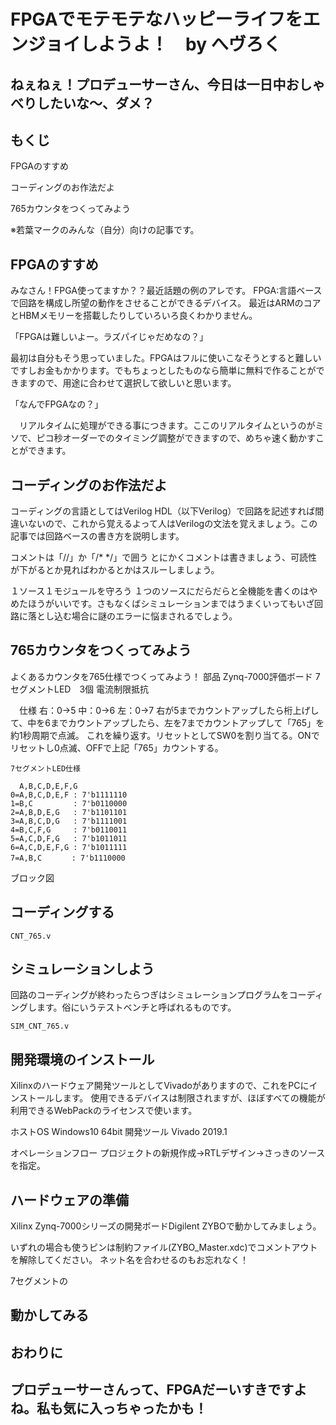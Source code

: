 # FPGAでモテモテなハッピーライフをエンジョイしようよ！　by へヴろく


## ねぇねぇ！プロデューサーさん、今日は一日中おしゃべりしたいな～、ダメ？


## もくじ

FPGAのすすめ

コーディングのお作法だよ

765カウンタをつくってみよう

※若葉マークのみんな（自分）向けの記事です。


## FPGAのすすめ
 みなさん！FPGA使ってますか？？最近話題の例のアレです。  FPGA:言語ベースで回路を構成し所望の動作をさせることができるデバイス。  最近はARMのコアとHBMメモリーを搭載したりしていろいろ良くわかりません。

 「FPGAは難しいよー。ラズパイじゃだめなの？」

 最初は自分もそう思っていました。FPGAはフルに使いこなそうとすると難しいですしお金もかかります。でもちょっとしたものなら簡単に無料で作ることができますので、用途に合わせて選択して欲しいと思います。

 「なんでFPGAなの？」

 　リアルタイムに処理ができる事につきます。ここのリアルタイムというのがミソで、ピコ秒オーダーでのタイミング調整ができますので、めちゃ速く動かすことができます。


 
## コーディングのお作法だよ
 コーディングの言語としてはVerilog HDL（以下Verilog）で回路を記述すれば間違いないので、これから覚えるよって人はVerilogの文法を覚えましょう。この記事では回路ベースの書き方を説明します。

コメントは「//」か「/* */」で囲う
とにかくコメントは書きましょう、可読性が下がるとか見ればわかるとかはスルーしましょう。

１ソース１モジュールを守ろう
１つのソースにだらだらと全機能を書くのはやめたほうがいいです。さもなくばシミュレーションまではうまくいってもいざ回路に落とし込む場合に謎のエラーに悩まされるでしょう。

## 765カウンタをつくってみよう
 よくあるカウンタを765仕様でつくってみよう！
部品
Zynq-7000評価ボード
7セグメントLED　3個
電流制限抵抗

　仕様
右：0→5
中：0→6
左：0→7
右が5までカウントアップしたら桁上げして、中を6までカウントアップしたら、左を7までカウントアップして「765」を約1秒周期で点滅。
これを繰り返す。リセットとしてSW0を割り当てる。ONでリセットし0点滅、OFFで上記「765」カウントする。

```
7セグメントLED仕様

  A,B,C,D,E,F,G
0=A,B,C,D,E,F : 7'b1111110
1=B,C         : 7'b0110000
2=A,B,D,E,G   : 7'b1101101
3=A,B,C,D,G   : 7'b1111001
4=B,C,F,G     : 7'b0110011
5=A,C,D,F,G   : 7'b1011011
6=A,C,D,E,F,G : 7'b1011111
7=A,B,C     　: 7'b1110000
```
ブロック図


## コーディングする
```
CNT_765.v
```

## シミュレーションしよう
回路のコーディングが終わったらつぎはシミュレーションプログラムをコーディングします。俗にいうテストベンチと呼ばれるものです。
```
SIM_CNT_765.v
```
## 開発環境のインストール
Xilinxのハードウェア開発ツールとしてVivadoがありますので、これをPCにインストールします。
使用できるデバイスは制限されますが、ほぼすべての機能が利用できるWebPackのライセンスで使います。

ホストOS Windows10 64bit 
開発ツール Vivado 2019.1

オペレーションフロー
プロジェクトの新規作成→RTLデザイン→さっきのソースを指定。


## ハードウェアの準備

Xilinx Zynq-7000シリーズの開発ボードDigilent ZYBOで動かしてみましょう。

いずれの場合も使うピンは制約ファイル(ZYBO_Master.xdc)でコメントアウトを解除してください。
ネット名を合わせるのもお忘れなく！

7セグメントの

## 動かしてみる



## おわりに

## プロデューサーさんって、FPGAだーいすきですよね。私も気に入っちゃったかも！